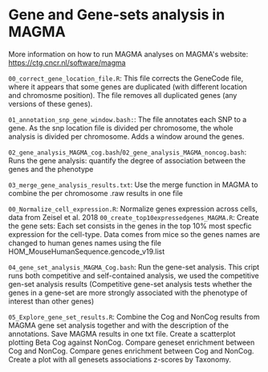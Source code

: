 # Gene and Gene-sets analysis in MAGMA 

More information on how to run MAGMA analyses on MAGMA's website: https://ctg.cncr.nl/software/magma

`00_correct_gene_location_file.R`: This file corrects the GeneCode file, where it appears that some genes are duplicated (with different location and chromosme position). The file removes all duplicated genes (any versions of these genes). 	

`01_annotation_snp_gene_window.bash:`: The file annotates each SNP to a gene. As the snp location file is divided per chromosome, the whole analysis is divided per chromosome. Adds a window around the genes.

`02_gene_analysis_MAGMA_cog.bash`/`02_gene_analysis_MAGMA_noncog.bash`: Runs the gene analysis: quantify the degree of association between the genes and the phenotype

`03_merge_gene_analysis_results.txt`: Use the merge function in MAGMA to combine the per chromosome .raw results in one file

`00_Normalize_cell_expression.R`: Normalize genes expression across cells, data from Zeisel et al. 2018
`00_create_top10expressedgenes_MAGMA.R`: Create the gene sets: Each set consists in the genes in the top 10% most specfic expression for the cell-type. Data comes from mice so the genes names are changed to human genes names using the file HOM_MouseHumanSequence.gencode_v19.list

`04_gene_set_analysis_MAGMA_Cog.bash`: Run the gene-set analysis. This cript runs both competitive and self-contained analysis, we used the competitive gen-set analysis results (Competitive gene-set analysis tests whether the genes in a gene-set are more strongly associated with the phenotype of interest than other genes)

`05_Explore_gene_set_results.R`: Combine the Cog and NonCog results from MAGMA gene set analysis together and with the description of the annotations. 
Save MAGMA results in one txt file. 
Create a scatterplot plotting Beta Cog against NonCog. 
Compare geneset enrichment between Cog and NonCog. 
Compare genes enrichment between Cog and NonCog. 
Create a plot with all genesets associations z-scores by Taxonomy. 
